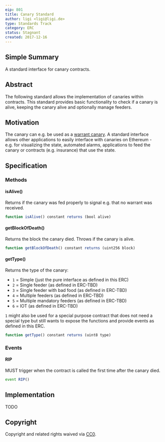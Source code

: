 ```yaml
---
eip: 801
title: Canary Standard
author: ligi <ligi@ligi.de>
type: Standards Track
category: ERC
status: Stagnant
created: 2017-12-16
---
```


## Simple Summary

A standard interface for canary contracts.

## Abstract

The following standard allows the implementation of canaries within contracts.
This standard provides basic functionality to check if a canary is alive, keeping the canary alive and optionally manage feeders.

## Motivation

The canary can e.g. be used as a [warrant canary](https://en.wikipedia.org/wiki/Warrant_canary).
A standard interface allows other applications to easily interface with canaries on Ethereum - e.g. for visualizing the state, automated alarms, applications to feed the canary or contracts (e.g. insurance) that use the state.

## Specification

### Methods

#### isAlive()

Returns if the canary was fed properly to signal e.g. that no warrant was received.

``` js
function isAlive() constant returns (bool alive)
```

#### getBlockOfDeath()

Returns the block the canary died.
Throws if the canary is alive.

``` js
function getBlockOfDeath() constant returns (uint256 block)
```

#### getType()

Returns the type of the canary:

* `1` = Simple (just the pure interface as defined in this ERC)
* `2` = Single feeder (as defined in ERC-TBD)
* `3` = Single feeder with bad food (as defined in ERC-TBD)
* `4` = Multiple feeders (as defined in ERC-TBD)
* `5` = Multiple mandatory feeders (as defined in ERC-TBD)
* `6` = IOT (as defined in ERC-TBD)

`1` might also be used for a special purpose contract that does not need a special type but still wants to expose the functions and provide events as defined in this ERC.

``` js
function getType() constant returns (uint8 type)
```

### Events

#### RIP

MUST trigger when the contract is called the first time after the canary died.

``` js
event RIP()
```

## Implementation

TODO

## Copyright
Copyright and related rights waived via [CC0](../LICENSE.md).
